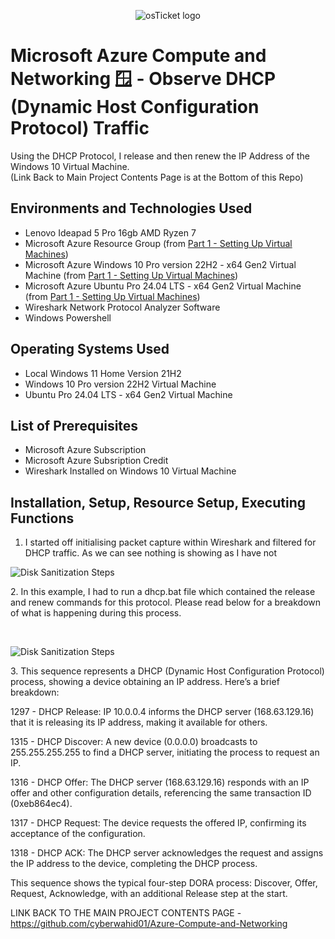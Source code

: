 <p align="center">
<img src="https://imgur.com/wYucC7L.png" alt="osTicket logo"/>
</p>

<h1>Microsoft Azure Compute and Networking 🪟 - Observe DHCP (Dynamic Host Configuration Protocol) Traffic</h1>
Using the DHCP Protocol, I release and then renew the IP Address of the Windows 10 Virtual Machine. <br /> (Link Back to Main Project Contents Page is at the Bottom of this Repo)

<h2>Environments and Technologies Used</h2>

- Lenovo Ideapad 5 Pro 16gb AMD Ryzen 7
- Microsoft Azure Resource Group (from [Part 1 - Setting Up Virtual Machines](https://github.com/cyberwahid01/2.1-Virtual-Machine-Setup))
- Microsoft Azure Windows 10 Pro version 22H2 - x64 Gen2 Virtual Machine (from [Part 1 - Setting Up Virtual Machines](https://github.com/cyberwahid01/2.1-Virtual-Machine-Setup))
- Microsoft Azure Ubuntu Pro 24.04 LTS - x64 Gen2 Virtual Machine (from [Part 1 - Setting Up Virtual Machines](https://github.com/cyberwahid01/2.1-Virtual-Machine-Setup))
- Wireshark Network Protocol Analyzer Software
- Windows Powershell

<h2>Operating Systems Used </h2>

- Local Windows 11 Home Version 21H2</b>
- Windows 10 Pro version 22H2 Virtual Machine
- Ubuntu Pro 24.04 LTS - x64 Gen2 Virtual Machine

<h2>List of Prerequisites</h2>

- Microsoft Azure Subscription
- Microsoft Azure Subsription Credit
- Wireshark Installed on Windows 10 Virtual Machine

<h2>Installation, Setup, Resource Setup, Executing Functions</h2>

1. I started off initialising packet capture within Wireshark and filtered for DHCP traffic. As we can see nothing is showing as I have not 
<p>
<img src="https://imgur.com/oVLJybo.png" alt="Disk Sanitization Steps"/>
</p>
<p>
2. In this example, I had to run a dhcp.bat file which contained the release and renew commands for this protocol. Please read below for a breakdown of what is happening during this process. 
</p>
<br />

<p>
<img src="https://imgur.com/jIrYgHu.png" alt="Disk Sanitization Steps"/>
</p>
<p>
3. This sequence represents a DHCP (Dynamic Host Configuration Protocol) process, showing a device obtaining an IP address. Here’s a brief breakdown:

1297 - DHCP Release:
IP 10.0.0.4 informs the DHCP server (168.63.129.16) that it is releasing its IP address, making it available for others.

1315 - DHCP Discover:
A new device (0.0.0.0) broadcasts to 255.255.255.255 to find a DHCP server, initiating the process to request an IP.

1316 - DHCP Offer:
The DHCP server (168.63.129.16) responds with an IP offer and other configuration details, referencing the same transaction ID (0xeb864ec4).

1317 - DHCP Request:
The device requests the offered IP, confirming its acceptance of the configuration.

1318 - DHCP ACK:
The DHCP server acknowledges the request and assigns the IP address to the device, completing the DHCP process.

This sequence shows the typical four-step DORA process: Discover, Offer, Request, Acknowledge, with an additional Release step at the start.

LINK BACK TO THE MAIN PROJECT CONTENTS PAGE - https://github.com/cyberwahid01/Azure-Compute-and-Networking
